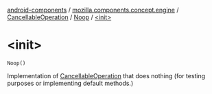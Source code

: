 [android-components](../../../index.md) / [mozilla.components.concept.engine](../../index.md) / [CancellableOperation](../index.md) / [Noop](index.md) / [&lt;init&gt;](./-init-.md)

# &lt;init&gt;

`Noop()`

Implementation of [CancellableOperation](../index.md) that does nothing (for
testing purposes or implementing default methods.)

